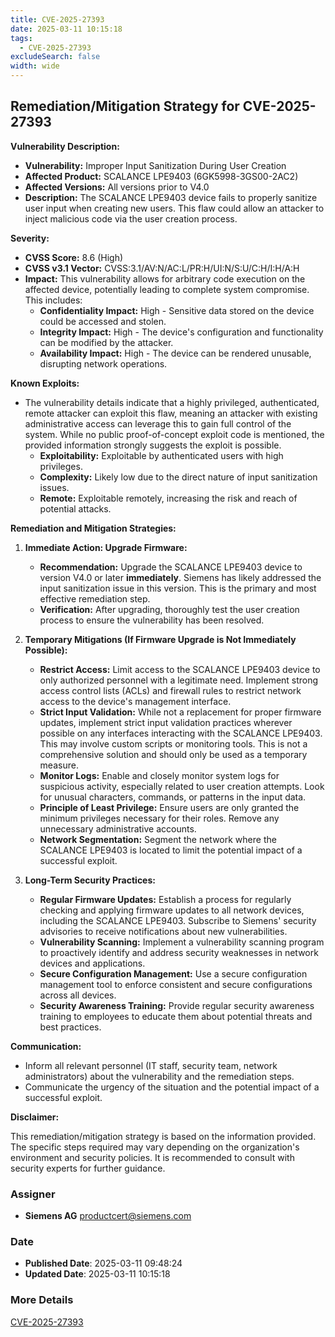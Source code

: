```yaml
---
title: CVE-2025-27393
date: 2025-03-11 10:15:18
tags:
  - CVE-2025-27393
excludeSearch: false
width: wide
---
```


## Remediation/Mitigation Strategy for CVE-2025-27393

**Vulnerability Description:**

*   **Vulnerability:** Improper Input Sanitization During User Creation
*   **Affected Product:** SCALANCE LPE9403 (6GK5998-3GS00-2AC2)
*   **Affected Versions:** All versions prior to V4.0
*   **Description:** The SCALANCE LPE9403 device fails to properly sanitize user input when creating new users. This flaw could allow an attacker to inject malicious code via the user creation process.

**Severity:**

*   **CVSS Score:** 8.6 (High)
*   **CVSS v3.1 Vector:** CVSS:3.1/AV:N/AC:L/PR:H/UI:N/S:U/C:H/I:H/A:H
*   **Impact:** This vulnerability allows for arbitrary code execution on the affected device, potentially leading to complete system compromise. This includes:
    *   **Confidentiality Impact:** High - Sensitive data stored on the device could be accessed and stolen.
    *   **Integrity Impact:** High - The device's configuration and functionality can be modified by the attacker.
    *   **Availability Impact:** High - The device can be rendered unusable, disrupting network operations.

**Known Exploits:**

*   The vulnerability details indicate that a highly privileged, authenticated, remote attacker can exploit this flaw, meaning an attacker with existing administrative access can leverage this to gain full control of the system. While no public proof-of-concept exploit code is mentioned, the provided information strongly suggests the exploit is possible.
    *   **Exploitability:**  Exploitable by authenticated users with high privileges.
    *   **Complexity:** Likely low due to the direct nature of input sanitization issues.
    *   **Remote:** Exploitable remotely, increasing the risk and reach of potential attacks.

**Remediation and Mitigation Strategies:**

1.  **Immediate Action: Upgrade Firmware:**
    *   **Recommendation:** Upgrade the SCALANCE LPE9403 device to version V4.0 or later **immediately**.  Siemens has likely addressed the input sanitization issue in this version.  This is the primary and most effective remediation step.
    *   **Verification:** After upgrading, thoroughly test the user creation process to ensure the vulnerability has been resolved.

2.  **Temporary Mitigations (If Firmware Upgrade is Not Immediately Possible):**
    *   **Restrict Access:**  Limit access to the SCALANCE LPE9403 device to only authorized personnel with a legitimate need.  Implement strong access control lists (ACLs) and firewall rules to restrict network access to the device's management interface.
    *   **Strict Input Validation:**  While not a replacement for proper firmware updates, implement strict input validation practices wherever possible on any interfaces interacting with the SCALANCE LPE9403. This may involve custom scripts or monitoring tools. This is not a comprehensive solution and should only be used as a temporary measure.
    *   **Monitor Logs:**  Enable and closely monitor system logs for suspicious activity, especially related to user creation attempts. Look for unusual characters, commands, or patterns in the input data.
    *   **Principle of Least Privilege:** Ensure users are only granted the minimum privileges necessary for their roles. Remove any unnecessary administrative accounts.
    *   **Network Segmentation:** Segment the network where the SCALANCE LPE9403 is located to limit the potential impact of a successful exploit.

3.  **Long-Term Security Practices:**
    *   **Regular Firmware Updates:** Establish a process for regularly checking and applying firmware updates to all network devices, including the SCALANCE LPE9403. Subscribe to Siemens' security advisories to receive notifications about new vulnerabilities.
    *   **Vulnerability Scanning:**  Implement a vulnerability scanning program to proactively identify and address security weaknesses in network devices and applications.
    *   **Secure Configuration Management:**  Use a secure configuration management tool to enforce consistent and secure configurations across all devices.
    *   **Security Awareness Training:** Provide regular security awareness training to employees to educate them about potential threats and best practices.

**Communication:**

*   Inform all relevant personnel (IT staff, security team, network administrators) about the vulnerability and the remediation steps.
*   Communicate the urgency of the situation and the potential impact of a successful exploit.

**Disclaimer:**

This remediation/mitigation strategy is based on the information provided. The specific steps required may vary depending on the organization's environment and security policies. It is recommended to consult with security experts for further guidance.

### Assigner
- **Siemens AG** <productcert@siemens.com>

### Date
- **Published Date**: 2025-03-11 09:48:24
- **Updated Date**: 2025-03-11 10:15:18

### More Details
[CVE-2025-27393](https://www.cvedetails.com/cve/CVE-2025-27393)